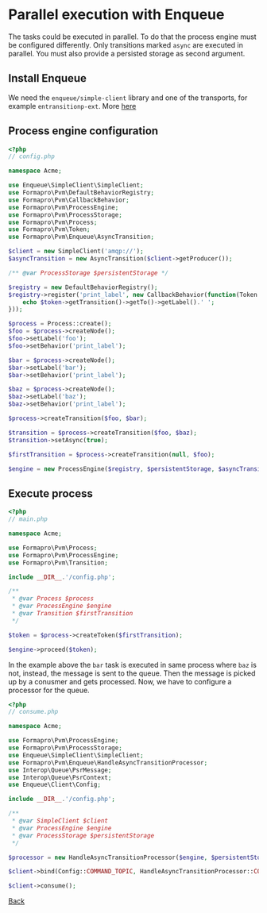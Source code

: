 # Parallel execution with Enqueue
  
The tasks could be executed in parallel. 
To do that the process engine must be configured differently. 
Only transitions marked `async` are executed in parallel.
You must also provide a persisted storage as second argument. 
  
## Install Enqueue  
 
We need the `enqueue/simple-client` library and one of the transports, for example `entransitionp-ext`. More [here](https://github.com/php-enqueue/enqueue-dev/blob/master/docs/client/quick_tour.md)

## Process engine configuration
 
```php
<?php
// config.php

namespace Acme;

use Enqueue\SimpleClient\SimpleClient;
use Formapro\Pvm\DefaultBehaviorRegistry;
use Formapro\Pvm\CallbackBehavior;
use Formapro\Pvm\ProcessEngine;
use Formapro\Pvm\ProcessStorage;
use Formapro\Pvm\Process;
use Formapro\Pvm\Token;
use Formapro\Pvm\Enqueue\AsyncTransition;

$client = new SimpleClient('amqp://');
$asyncTransition = new AsyncTransition($client->getProducer());

/** @var ProcessStorage $persistentStorage */

$registry = new DefaultBehaviorRegistry();
$registry->register('print_label', new CallbackBehavior(function(Token $token) {
    echo $token->getTransition()->getTo()->getLabel().' ';
}));

$process = Process::create();
$foo = $process->createNode();
$foo->setLabel('foo');
$foo->setBehavior('print_label');

$bar = $process->createNode();
$bar->setLabel('bar');
$bar->setBehavior('print_label');

$baz = $process->createNode();
$baz->setLabel('baz');
$baz->setBehavior('print_label');

$process->createTransition($foo, $bar);

$transition = $process->createTransition($foo, $baz);
$transition->setAsync(true);

$firstTransition = $process->createTransition(null, $foo);

$engine = new ProcessEngine($registry, $persistentStorage, $asyncTransition);
```

## Execute process

```php
<?php
// main.php

namespace Acme;

use Formapro\Pvm\Process;
use Formapro\Pvm\ProcessEngine;
use Formapro\Pvm\Transition;

include __DIR__.'/config.php';

/** 
 * @var Process $process
 * @var ProcessEngine $engine
 * @var Transition $firstTransition 
 */

$token = $process->createToken($firstTransition);

$engine->proceed($token);
```

In the example above the `bar` task is executed in same process where `baz` is not, instead, the message is sent to the queue.
Then the message is picked up by a conusmer and gets processed.
Now, we have to configure a processor for the queue.
 
```php
<?php
// consume.php

namespace Acme;

use Formapro\Pvm\ProcessEngine;
use Formapro\Pvm\ProcessStorage;
use Enqueue\SimpleClient\SimpleClient;
use Formapro\Pvm\Enqueue\HandleAsyncTransitionProcessor;
use Interop\Queue\PsrMessage;
use Interop\Queue\PsrContext;
use Enqueue\Client\Config;

include __DIR__.'/config.php';

/** 
 * @var SimpleClient $client
 * @var ProcessEngine $engine
 * @var ProcessStorage $persistentStorage 
 */

$processor = new HandleAsyncTransitionProcessor($engine, $persistentStorage);

$client->bind(Config::COMMAND_TOPIC, HandleAsyncTransitionProcessor::COMMAND, $processor);

$client->consume();
```

[Back](../README.md)